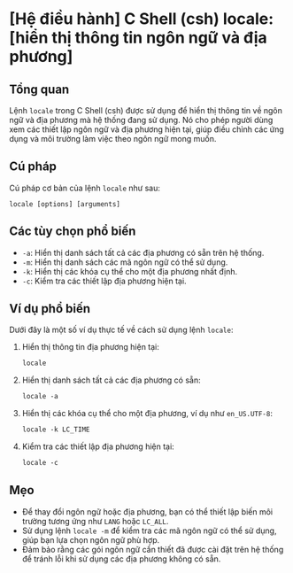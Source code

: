 # [Hệ điều hành] C Shell (csh) locale: [hiển thị thông tin ngôn ngữ và địa phương]

## Tổng quan
Lệnh `locale` trong C Shell (csh) được sử dụng để hiển thị thông tin về ngôn ngữ và địa phương mà hệ thống đang sử dụng. Nó cho phép người dùng xem các thiết lập ngôn ngữ và địa phương hiện tại, giúp điều chỉnh các ứng dụng và môi trường làm việc theo ngôn ngữ mong muốn.

## Cú pháp
Cú pháp cơ bản của lệnh `locale` như sau:
```
locale [options] [arguments]
```

## Các tùy chọn phổ biến
- `-a`: Hiển thị danh sách tất cả các địa phương có sẵn trên hệ thống.
- `-m`: Hiển thị danh sách các mã ngôn ngữ có thể sử dụng.
- `-k`: Hiển thị các khóa cụ thể cho một địa phương nhất định.
- `-c`: Kiểm tra các thiết lập địa phương hiện tại.

## Ví dụ phổ biến
Dưới đây là một số ví dụ thực tế về cách sử dụng lệnh `locale`:

1. Hiển thị thông tin địa phương hiện tại:
   ```csh
   locale
   ```

2. Hiển thị danh sách tất cả các địa phương có sẵn:
   ```csh
   locale -a
   ```

3. Hiển thị các khóa cụ thể cho một địa phương, ví dụ như `en_US.UTF-8`:
   ```csh
   locale -k LC_TIME
   ```

4. Kiểm tra các thiết lập địa phương hiện tại:
   ```csh
   locale -c
   ```

## Mẹo
- Để thay đổi ngôn ngữ hoặc địa phương, bạn có thể thiết lập biến môi trường tương ứng như `LANG` hoặc `LC_ALL`.
- Sử dụng lệnh `locale -m` để kiểm tra các mã ngôn ngữ có thể sử dụng, giúp bạn lựa chọn ngôn ngữ phù hợp.
- Đảm bảo rằng các gói ngôn ngữ cần thiết đã được cài đặt trên hệ thống để tránh lỗi khi sử dụng các địa phương không có sẵn.